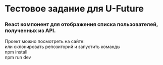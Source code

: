 # Тестовое задание для U-Future

### React компонент для отображения списка пользователей, полученных из API.

Проект можно посмотреть на сайте: \
или склонировать репозиторий и запустить команды \
npm install \
npm run dev
